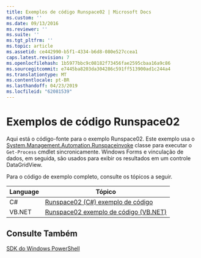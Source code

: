 ```yaml
---
title: Exemplos de código Runspace02 | Microsoft Docs
ms.custom: ''
ms.date: 09/13/2016
ms.reviewer: ''
ms.suite: ''
ms.tgt_pltfrm: ''
ms.topic: article
ms.assetid: ce442990-b5f1-4334-b6d8-080e527ccea1
caps.latest.revision: 7
ms.openlocfilehash: 1b5977bbc9c08182f73456fae2595cbaa16a9c86
ms.sourcegitcommit: e7445ba8203da304286c591ff513900ad1c244a4
ms.translationtype: MT
ms.contentlocale: pt-BR
ms.lasthandoff: 04/23/2019
ms.locfileid: "62081539"
---
```

# <a name="runspace02-code-samples"></a>Exemplos de código Runspace02

Aqui está o código-fonte para o exemplo Runspace02. Este exemplo usa o [System.Management.Automation.Runspaceinvoke](/dotnet/api/System.Management.Automation.RunspaceInvoke) classe para executar o `Get-Process` cmdlet sincronicamente. Windows Forms e vinculação de dados, em seguida, são usados para exibir os resultados em um controle DataGridView.

Para o código de exemplo completo, consulte os tópicos a seguir.

|Language|Tópico|
|--------------|-----------|
|C#|[Runspace02 (C#) exemplo de código](./runspace02-csharp-code-sample.md)|
|VB.NET|[Runspace02 exemplo de código (VB.NET)](./runspace02-vb-net-code-sample.md)|

## <a name="see-also"></a>Consulte Também

[SDK do Windows PowerShell](../windows-powershell-reference.md)